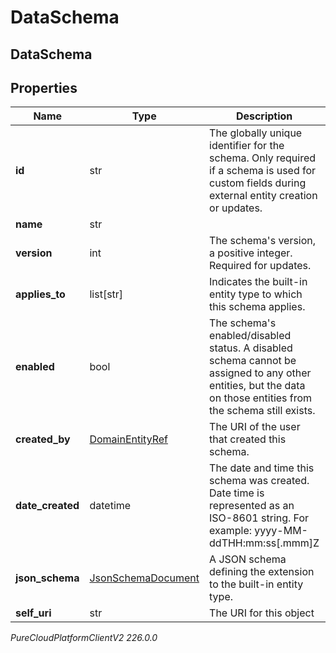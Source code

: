 # DataSchema

## DataSchema

## Properties

|Name | Type | Description | Notes|
|------------ | ------------- | ------------- | -------------|
| **id** | str | The globally unique identifier for the schema.  Only required if a schema is used for custom fields during external entity creation or updates. | [optional] |
| **name** | str |  | [optional] |
| **version** | int | The schema&#39;s version, a positive integer. Required for updates. | |
| **applies_to** | list[str] | Indicates the built-in entity type to which this schema applies. | [optional] |
| **enabled** | bool | The schema&#39;s enabled/disabled status. A disabled schema cannot be assigned to any other entities, but the data on those entities from the schema still exists. | [optional] |
| **created_by** | [DomainEntityRef](DomainEntityRef) | The URI of the user that created this schema. | [optional] |
| **date_created** | datetime | The date and time this schema was created. Date time is represented as an ISO-8601 string. For example: yyyy-MM-ddTHH:mm:ss[.mmm]Z | [optional] |
| **json_schema** | [JsonSchemaDocument](JsonSchemaDocument) | A JSON schema defining the extension to the built-in entity type. | |
| **self_uri** | str | The URI for this object | [optional] |



_PureCloudPlatformClientV2 226.0.0_
